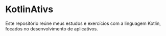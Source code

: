 # KotlinAtivs
Este repositório reúne meus estudos e exercícios com a linguagem Kotlin, focados no desenvolvimento de aplicativos.

